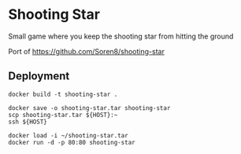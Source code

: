 # Shooting Star

Small game where you keep the shooting star from hitting the ground

Port of https://github.com/Soren8/shooting-star

## Deployment

```
docker build -t shooting-star .

docker save -o shooting-star.tar shooting-star
scp shooting-star.tar ${HOST}:~
ssh ${HOST}

docker load -i ~/shooting-star.tar
docker run -d -p 80:80 shooting-star
```
